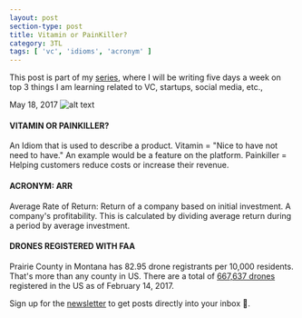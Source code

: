 ```yaml
---
layout: post
section-type: post
title: Vitamin or PainKiller?
category: 3TL
tags: [ 'vc', 'idioms', 'acronym' ]
---
```


This post is part of my [series](http://www.itsabhinaya.xyz/categories/3tl.html), where I will be writing five days a week on top 3 things I am learning related to VC, startups, social media, etc., 


May 18, 2017
![alt text](/img/post/4.jpg "Vitamin")

#### VITAMIN OR PAINKILLER?
An Idiom that is used to describe a product. 
Vitamin = "Nice to have not need to have." An example would be a feature on the platform.
Painkiller = Helping customers reduce costs or increase their revenue.

#### ACRONYM: ARR
Average Rate of Return: Return of a company based on initial investment. A company's profitability.
This is calculated by dividing average return during a period by average investment. 

#### DRONES REGISTERED WITH FAA 
Prairie County in Montana has 82.95 drone registrants per 10,000 residents. That's more than any county in US. There are a total of [667,637 drones](http://learningrc.com/number-of-drones/) registered in the US as of February 14, 2017.

Sign up for the [newsletter](http://tinyletter.com/itsabhinaya) to get posts directly into your inbox :raised_hands:.